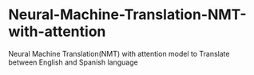 # Neural-Machine-Translation-NMT-with-attention
Neural Machine Translation(NMT) with attention model to Translate between English and Spanish language
